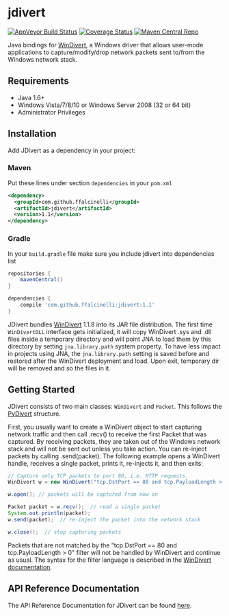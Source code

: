 # jdivert

[![AppVeyor Build Status](https://img.shields.io/appveyor/ci/ffalcinelli/jdivert/master.svg)](https://ci.appveyor.com/project/ffalcinelli/jdivert) [![Coverage Status](https://img.shields.io/codecov/c/github/ffalcinelli/jdivert/master.svg)](https://codecov.io/github/ffalcinelli/jdivert) [![Maven Central Repo](https://img.shields.io/maven-central/v/com.github.ffalcinelli/jdivert.svg)](https://search.maven.org/#artifactdetails%7Ccom.github.ffalcinelli%7Cjdivert%7C1.0%7Cjar)

Java bindings for [WinDivert](https://reqrypt.org/windivert.html), a Windows driver that allows user-mode applications to capture/modify/drop network packets sent to/from the Windows network stack.

## Requirements

- Java 1.6+
- Windows Vista/7/8/10 or Windows Server 2008 (32 or 64 bit)
- Administrator Privileges

## Installation

Add JDivert as a dependency in your project:

### Maven

Put these lines under section `dependencies` in your `pom.xml`

```xml
<dependency>
  <groupId>com.github.ffalcinelli</groupId>
  <artifactId>jdivert</artifactId>
  <version>1.1</version>
</dependency>
```

### Gradle

In your `build.gradle` file make sure you include jdivert into dependencies list

```groovy
repositories {
    mavenCentral()
}

dependencies {
    compile 'com.github.ffalcinelli:jdivert:1.1'
}
```

JDivert bundles [WinDivert](https://reqrypt.org/windivert.html) 1.1.8 into its JAR file distribution. The first time
`WinDivertDLL` interface gets initialized, it will copy WinDivert .sys and .dll files inside a temporary directory and will point JNA to
load them by this directory by setting `jna.library.path` system property.
To have less impact in projects using JNA, the `jna.library.path` setting is saved before and restored after the WinDivert deployment and load.
Upon exit, temporary dir will be removed and so the files in it.


## Getting Started

JDivert consists of two main classes: `WinDivert` and
`Packet`. This follows the [PyDivert](https://github.com/ffalcinelli/pydivert) structure.

First, you usually want to create a WinDivert object to start capturing network traffic and then call .recv() to receive the first Packet that was captured.
By receiving packets, they are taken out of the Windows network stack and will not be sent out unless you take action. You can re-inject packets by calling .send(packet). The following example opens a WinDivert handle, receives a single packet, prints it, re-injects it, and then exits:

```java
// Capture only TCP packets to port 80, i.e. HTTP requests.
WinDivert w = new WinDivert("tcp.DstPort == 80 and tcp.PayloadLength > 0");

w.open(); // packets will be captured from now on

Packet packet = w.recv();  // read a single packet
System.out.println(packet);
w.send(packet);  // re-inject the packet into the network stack

w.close();  // stop capturing packets
```

Packets that are not matched by the "tcp.DstPort == 80 and tcp.PayloadLength > 0" filter will not be handled by WinDivert and continue as usual. The syntax for the filter language is described in the [WinDivert documentation](https://reqrypt.org/windivert-doc.html#filter_language).

## API Reference Documentation

The API Reference Documentation for JDivert can be found [here](https://ffalcinelli.github.io/jdivert).